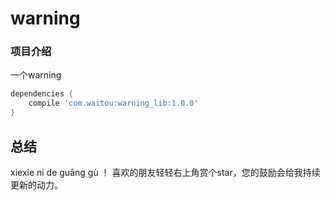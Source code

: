 # warning

### 项目介绍
 一个warning

```groovy
dependencies {
    compile 'com.waitou:warning_lib:1.0.0'
}
```

总结
-
xiexie ni de guāng gù ！ 喜欢的朋友轻轻右上角赏个star，您的鼓励会给我持续更新的动力。








